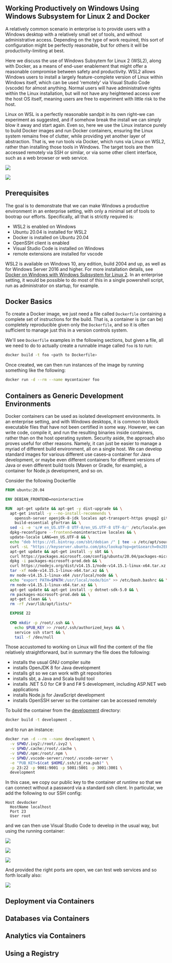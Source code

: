 ## Working Productively on Windows Using Windows Subsystem for Linux 2 and Docker

A relatively common scenario in enterprise is to provide users with a Windows desktop with a relatively small set of tools, and without administrative access.  Depending on the type of work required, this sort of configuration might be perfectly reasonable, but for others it will be productivity-limiting at best.

Here we discuss the use of Windows Subsytem for Linux 2 (WSL2), along with Docker, as a means of end-user enablement that might offer a reasonable compromise between safety and productivity.  WSL2 allows Windows users to install a largely feature-complete version of Linux within Windows itself, which can be used 'remotely' via Visual Studio Code (vscode) for almost anything.  Normal users will have administrative rights within the Linux installation, but will not have any heightened access over the host OS itself, meaning users are free to experiment with little risk to the host.

Linux on WSL is a perfectly reasonable sandpit in its own right&ndash;we can experiment as suggested, and if somehow break the install we can simply blow it away and start again.  Even so, here we use the Linux instance purely to build Docker images and run Docker containers, ensuring the Linux system remains free of clutter, while providing yet another layer of abstraction.  That is, we run tools via Docker, which runs via Linux on WSL2, rather than installing those tools in Windows.  The target tools are then accessed remotely via SSH or similar, or via some other client interface, such as a web browser or web service.

![](slides/media/dev.png)

![](slides/media/client.png)

## Prerequisites

The goal is to demonstrate that we can make Windows a productive environment in an enterprise setting, with only a minimal set of tools to bootrap our efforts.  Specifically, all that is strictly required is:

* WSL2 is enabled on Windows
* Ubuntu 20.04 is installed for WSL2
* Docker is installed on Ubuntu 20.04
* OpenSSH client is enabled
* Visual Studio Code is installed on Windows
* remote extensions are installed for vscode

WSL2 is available on Windows 10, any edition, build 2004 and up, as well as for Windows Server 2016 and higher.  For more installation details, see [Docker on Windows with Windows Subsystem for Linux 2](https://cmhh.github.io/post/docker_wsl2/).  In an enterprise setting, it would be possible to do most of this in a single powershell script, run as administrator on startup, for example.

## Docker Basics

To create a Docker image, we just need a file called `Dockerfile` containing a complete set of instructions for the build.  That is, a container is (or can be) completely reproducible given only the `Dockerfile`, and so it is often sufficient to manage just this in a version controls system.

We'll see `Dockerfile` examples in the following sections, but given a file, all we need to do to actually create a runnable image called `foo` is to run:

```bash
docker build -t foo <path to Dockerfile>
```

Once created, we can then run instances of the image by running something like the following:

```bash
docker run -d --rm --name mycontainer foo 
``` 

## Containers as Generic Development Environments 

Docker containers can be used as isolated development environments.  In an enterprise setting, and with Windows desktops, it is common to block executable files that have not been certified in some way.  However, we can write code, compile it, and run the resulting binaries inside containers, rather than on the host operating system.  Security aside, the approach also proves useful for other reasons.  Namely, it can just be easier to manage a myriad of different build environment, all on a single host.  We can develop standard images for various different use cases&ndash;a container for Java development, or maybe even different containers for different versions of Java or even different build tools (Maven or Gradle, for example), a container for Node.js development, and so on.

Consider the following Dockerfile

```dockerfile
FROM ubuntu:20.04

ENV DEBIAN_FRONTEND=noninteractive

RUN  apt-get update && apt-get -y dist-upgrade && \
  apt-get install -y --no-install-recommends \
    openssh-server openjdk-8-jdk locales apt-transport-https gnupg2 git vim wget curl xz-utils ca-certificates \
    build-essential gfortran && \
  sed -i -e 's/# en_US.UTF-8 UTF-8/en_US.UTF-8 UTF-8/' /etc/locale.gen && \
  dpkg-reconfigure --frontend=noninteractive locales && \
  update-locale LANG=en_US.UTF-8 && \
  echo "deb https://dl.bintray.com/sbt/debian /" | tee -a /etc/apt/sources.list.d/sbt.list && \
  curl -sL "https://keyserver.ubuntu.com/pks/lookup?op=get&search=0x2EE0EA64E40A89B84B2DF73499E82A75642AC823" | apt-key add && \
  apt-get update && apt-get install -y sbt && \
  curl https://packages.microsoft.com/config/ubuntu/20.04/packages-microsoft-prod.deb --output packages-microsoft-prod.deb && \
  dpkg -i packages-microsoft-prod.deb && \
  curl https://nodejs.org/dist/v14.15.1/node-v14.15.1-linux-x64.tar.xz --output node-v14.15.1-linux-x64.tar.xz && \
  tar -xf node-v14.15.1-linux-x64.tar.xz && \
  mv node-v14.15.1-linux-x64 /usr/local/node && \
  echo "export PATH=$PATH:/usr/local/node/bin" >> /etc/bash.bashrc && \
  rm node-v14.15.1-linux-x64.tar.xz && \
  apt-get update && apt-get install -y dotnet-sdk-5.0 && \
  rm packages-microsoft-prod.deb && \
  apt-get clean && \
  rm -rf /var/lib/apt/lists/* 

  EXPOSE 22
  
  CMD mkdir -p /root/.ssh && \
    echo $PUB_KEY >> /root/.ssh/authorized_keys && \
    service ssh start && \
    tail -f /dev/null  
```

Those accustomed to working on Linux will find the content of the file relatively straightforward, but in summary the file does the following:

* installs the usual GNU compiler suite
* installs OpenJDK 8 for Java development
* installs git so we can work with git repositories
* installs sbt, a Java and Scala build tool
* installs .NET 5.0 for C# 9 and F# 5 development, including ASP.NET web applications
* installs Node.js for JavaScript development
* installs OpenSSH server so the container can be accessed remotely

To build the container from the [development](docker/development) directory:

```bash
docker build -t development .
```

and to run an instance:

```bash
docker run -d --rm --name development \
  -v $PWD/.ivy2:/root/.ivy2 \
  -v $PWD/.cache:/root/.cache \
  -v $PWD/.npm:/root/.npm \
  -v $PWD/.vscode-server:/root/.vscode-server \
  -e "PUB_KEY=$(cat $HOME/.ssh/id_rsa.pub)" \
  -p 23:22 -p 9001:9001 -p 5001:5001 -p 3001:3001 \
  development
```

In this case, we copy our public key to the container _at runtime_ so that we can connect without a password via a standard ssh client.  In particular, we add the following to our SSH config:

```
Host devdocker
  HostName localhost
  Port 23
  User root
```

and we can then use Visual Studio Code to develop in the usual way, but using the running container:

![](img/vscode01.png)

![](img/vscode02.png)

![](img/vscode03.png)

And provided the right ports are open, we can test web services and so forth locally also:

![](img/vscode04.png)

## Deployment via Containers

## Databases via Containers

## Analytics via Containers

## Using a Registry